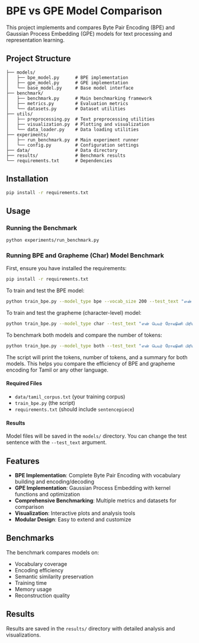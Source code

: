 # BPE vs GPE Model Comparison

This project implements and compares Byte Pair Encoding (BPE) and Gaussian Process Embedding (GPE) models for text processing and representation learning.

## Project Structure

```
├── models/
│   ├── bpe_model.py      # BPE implementation
│   ├── gpe_model.py      # GPE implementation
│   └── base_model.py     # Base model interface
├── benchmark/
│   ├── benchmark.py      # Main benchmarking framework
│   ├── metrics.py        # Evaluation metrics
│   └── datasets.py       # Dataset utilities
├── utils/
│   ├── preprocessing.py  # Text preprocessing utilities
│   ├── visualization.py  # Plotting and visualization
│   └── data_loader.py    # Data loading utilities
├── experiments/
│   ├── run_benchmark.py  # Main experiment runner
│   └── config.py         # Configuration settings
├── data/                 # Data directory
├── results/              # Benchmark results
└── requirements.txt      # Dependencies
```

## Installation

```bash
pip install -r requirements.txt
```

## Usage

### Running the Benchmark

```bash
python experiments/run_benchmark.py
```


### Running BPE and Grapheme (Char) Model Benchmark

First, ensure you have installed the requirements:

```bash
pip install -r requirements.txt
```

To train and test the BPE model:

```bash
python train_bpe.py --model_type bpe --vocab_size 200 --test_text "என் பெயர் ரோஷினி பிரியா."
```

To train and test the grapheme (character-level) model:

```bash
python train_bpe.py --model_type char --test_text "என் பெயர் ரோஷினி பிரியா."
```

To benchmark both models and compare the number of tokens:

```bash
python train_bpe.py --model_type both --test_text "என் பெயர் ரோஷினி பிரியா."
```

The script will print the tokens, number of tokens, and a summary for both models. This helps you compare the efficiency of BPE and grapheme encoding for Tamil or any other language.

#### Required Files
- `data/tamil_corpus.txt` (your training corpus)
- `train_bpe.py` (the script)
- `requirements.txt` (should include `sentencepiece`)

#### Results
Model files will be saved in the `models/` directory. You can change the test sentence with the `--test_text` argument.

## Features

- **BPE Implementation**: Complete Byte Pair Encoding with vocabulary building and encoding/decoding
- **GPE Implementation**: Gaussian Process Embedding with kernel functions and optimization
- **Comprehensive Benchmarking**: Multiple metrics and datasets for comparison
- **Visualization**: Interactive plots and analysis tools
- **Modular Design**: Easy to extend and customize

## Benchmarks

The benchmark compares models on:
- Vocabulary coverage
- Encoding efficiency
- Semantic similarity preservation
- Training time
- Memory usage
- Reconstruction quality

## Results

Results are saved in the `results/` directory with detailed analysis and visualizations. 